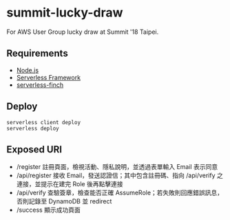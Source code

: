 # summit-lucky-draw

For AWS User Group lucky draw at Summit '18 Taipei.

## Requirements

* [Node.js]()
* [Serverless Framework](https://serverless.com/)
* [serverless-finch](https://github.com/fernando-mc/serverless-finch)


## Deploy

```
serverless client deploy
serverless deploy
```

## Exposed URI

* /register 註冊頁面，檢視活動、隱私說明，並透過表單輸入 Email 表示同意
* /api/register 接收 Email，發送認證信；其中包含註冊碼、指向 /api/verify 之連接，並提示在建完 Role 後再點擊連接
* /api/verify 查驗簽章，檢查能否正確 AssumeRole；若失敗則回應錯誤訊息，否則記錄至 DynamoDB 並 redirect
* /success 顯示成功頁面

